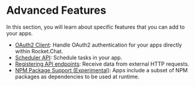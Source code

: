 # Advanced Features

In this section, you will learn about specific features that you can add to your apps.

* [OAuth2 Client](oauth2-client.md): Handle OAuth2 authentication for your apps directly within Rocket.Chat.
* [Scheduler API](scheduler-api.md): Schedule tasks in your app.
* [Registering API endpoints](registering-api-endpoints.md): Receive data from external HTTP requests.
* [NPM Package Support (Experimental)](npm-package-support-experimental.md): Apps include a subset of NPM packages as dependencies to be used at runtime.
